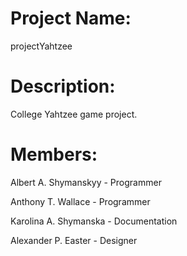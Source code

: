 # Project Name:
  projectYahtzee
  
# Description:
  College Yahtzee game project.

# Members:
  Albert A. Shymanskyy - Programmer
  
  Anthony T. Wallace - Programmer
  
  Karolina A. Shymanska - Documentation
  
  Alexander P. Easter - Designer
